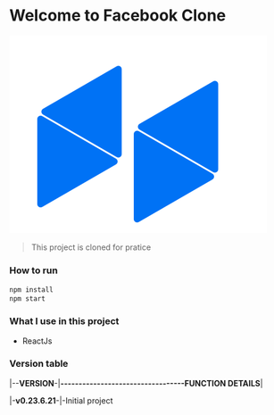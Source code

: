 # Welcome to Facebook Clone
![F-Clubs Logo](https://raw.githubusercontent.com/vuongbachdoan/F-CLUBS/bd7f7b863bd0efa9a95644b83ef4097df68de84c/public/logo.svg)

> This project is cloned for pratice
### How to run
    npm install
    npm start
    

### What I use in this project
 - ReactJs

### Version table
|--**VERSION**-|**----------------------------------FUNCTION DETAILS**|

|-**v0.23.6.21**-|-Initial project

